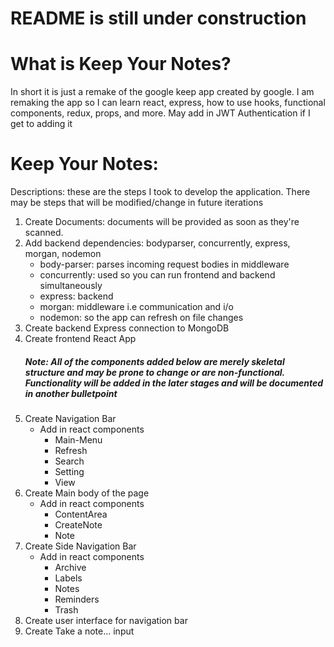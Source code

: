 <h1>README is still under construction</h1>
<h1>
    What is Keep Your Notes?
</h1>
<p>In short it is just a remake of the google keep app created by google. I am remaking the app so I can learn react, 
    express, how to use hooks, functional components, redux, props, and more. May add in JWT Authentication if I get to adding it
 </p>
<h1>
    Keep Your Notes:
</h1>
<p>Descriptions: these are the steps I took to develop the application. There may be steps that will be modified/change in future iterations</p>
<ol>
    <li>Create Documents: documents will be provided as soon as they're scanned.</li>
    <li>Add backend dependencies: bodyparser, concurrently, express, morgan, nodemon
        <ul>
            <li>body-parser: parses incoming request bodies in middleware </li>
            <li>concurrently: used so you can run frontend and backend simultaneously </li>
            <li>express: backend</li>
            <li>morgan: middleware i.e communication and i/o</li>
            <li>nodemon: so the app can refresh on file changes</li>
        </ul>
    </li>
    <li>Create backend Express connection to MongoDB</li>
    <li>Create frontend React App</li>
    <h5>Note: All of the components added below are merely skeletal structure and may be prone to change or are non-functional. Functionality will be added in the later stages and will be documented in another bulletpoint</h5>
    <li>Create Navigation Bar
        <ul>
            <li>Add in react components
                <ul>
                    <li>Main-Menu</li>
                    <li>Refresh</li>
                    <li>Search</li>
                    <li>Setting</li>
                    <li>View</li>
                </ul>
            </li>
        </ul>
    </li>
    <li>Create Main body of the page
        <ul>
            <li>Add in react components
                <ul>
                    <li>ContentArea</li>
                    <li>CreateNote</li>
                    <li>Note</li>
                </ul>
            </li>
        </ul>
    </li>
    <li>Create Side Navigation Bar
        <ul>
            <li>Add in react components 
                <ul>
                    <li>Archive</li>
                    <li>Labels</li>
                    <li>Notes</li>
                    <li>Reminders</li>
                    <li>Trash</li>
                </ul>
            </li>
        </ul>
    </li>
    <li>Create user interface for navigation bar</li>
    <li>Create Take a note... input </li>
</ol>
